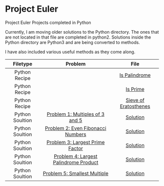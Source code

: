 # Project Euler
Project Euler Projects completed in Python

Currently, I am moving older solutions to the Python directory. The ones that are not located in that file
are completed in python2. Solutions inside the Python directory are Python3 and are being converted to methods.

I have also included various useful methods as they come along.


| Filetype | Problem | File |
|:--------:|:-------:|:----:|
| Python Recipe | |[Is Palindrome](https://github.com/jbrdge/ProjectEulerSolutions/blob/master/Python/isPalindrome.py)|
| Python Recipe | |[Is Prime](https://github.com/jbrdge/ProjectEulerSolutions/blob/master/Python/isPrime.py)|
| Python Recipe | |[Sieve of Eratosthenes](https://github.com/jbrdge/ProjectEulerSolutions/blob/master/Python/sieveOfEratosthenes.py)|
| Python Soultion |[Problem 1: Multiples of 3 and 5](https://projecteuler.net/problem=1)|[Solution](https://github.com/jbrdge/ProjectEulerSolutions/blob/master/Python/problem0001.py)|
| Python Soultion |[Problem 2: Even Fibonacci Numbers](https://projecteuler.net/problem=2)|[Solution](https://github.com/jbrdge/ProjectEulerSolutions/blob/master/Python/problem0002.py)|
| Python Soultion |[Problem 3: Largest Prime Factor](https://projecteuler.net/problem=3)|[Solution](https://github.com/jbrdge/ProjectEulerSolutions/blob/master/Python/problem0003.py)|
| Python Soultion |[Problem 4: Largest Palindrome Product](https://projecteuler.net/problem=4)|[Solution](https://github.com/jbrdge/ProjectEulerSolutions/blob/master/Python/problem0004.py)|
| Python Soultion |[Problem 5: Smallest Multiple](https://projecteuler.net/problem=5)|[Solution](https://github.com/jbrdge/ProjectEulerSolutions/blob/master/Python/problem0005.py)|
